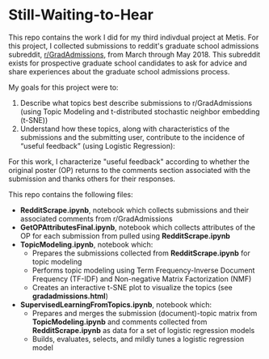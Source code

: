 # Still-Waiting-to-Hear

This repo contains the work I did for my third indivdual project at Metis. For this project, I collected submissions to reddit's graduate school admissions subreddit, [r/GradAdmissions](https://www.reddit.com/r/gradadmissions/), from March through May 2018. This subreddit exists for prospective graduate school candidates to ask for advice and share experiences about the graduate school admissions process. 

My goals for this project were to:
1. Describe what topics best describe submissions to r/GradAdmissions (using Topic Modeling and t-distributed stochastic neighbor embedding (t-SNE))
2. Understand how these topics, along with characteristics of the submissions and the submitting user, contribute to the incidence of “useful feedback” (using Logistic Regression):

For this work, I characterize "useful feedback" according to whether the original poster (OP) returns to the comments section associated with the submission and thanks others for their responses.

This repo contains the following files:
* **RedditScrape.ipynb**, notebook which collects submissions and their associated comments from r/GradAdmissions
* **GetOPAttributesFinal.ipynb**, notebook which collects attributes of the OP for each submission from pulled using **RedditScrape.ipynb**
* **TopicModeling.ipynb**, notebook which:
  * Prepares the submissions collected from **RedditScrape.ipynb** for topic modeling
  * Performs topic modeling using Term Frequency-Inverse Document Frequency (TF-IDF) and Non-negative Matrix Factorization (NMF)
  * Creates an interactive t-SNE plot to visualize the topics (see **gradadmissions.html**)
* **SupervisedLearningFromTopics.ipynb**, notebook which:
  * Prepares and merges the submission (document)-topic matrix from **TopicModeling.ipynb** and comments collected from **RedditScrape.ipynb** as data for a set of logistic regression models
  * Builds, evaluates, selects, and mildly tunes a logistic regression model
